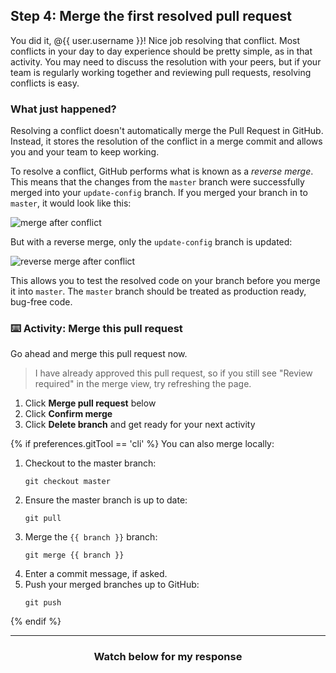 ## Step 4: Merge the first resolved pull request

You did it, @{{ user.username }}! Nice job resolving that conflict. Most conflicts in your day to day experience should be pretty simple, as in that activity. You may need to discuss the resolution with your peers, but if your team is regularly working together and reviewing pull requests, resolving conflicts is easy.

### What just happened?

Resolving a conflict doesn't automatically merge the Pull Request in GitHub. Instead, it stores the resolution of the conflict in a merge commit and allows you and your team to keep working.

To resolve a conflict, GitHub performs what is known as a *reverse merge*. This means that the changes from the `master` branch were successfully merged into your `update-config` branch. If you merged your branch in to `master`, it would look like this:

![merge after conflict](https://user-images.githubusercontent.com/13326548/36703509-c8bab1ec-1b10-11e8-80ac-5398e066a18d.png)

But with a reverse merge, only the `update-config` branch is updated:

![reverse merge after conflict](https://user-images.githubusercontent.com/13326548/36703516-d31730ac-1b10-11e8-8e4d-0fa17baead36.png)

This allows you to test the resolved code on your branch before you merge it into `master`. The `master` branch should be treated as production ready, bug-free code.

### :keyboard: Activity: Merge this pull request

Go ahead and merge this pull request now.

> I have already approved this pull request, so if you still see "Review required" in the merge view, try refreshing the page.

1. Click **Merge pull request** below
1. Click **Confirm merge**
1. Click **Delete branch** and get ready for your next activity

{% if preferences.gitTool == 'cli' %}
You can also merge locally:
1. Checkout to the master branch:
    ```shell
    git checkout master
    ```
1. Ensure the master branch is up to date:
    ```shell
    git pull
    ```
1. Merge the `{{ branch }}` branch:
    ```shell
    git merge {{ branch }}
    ```
1. Enter a commit message, if asked.
1. Push your merged branches up to GitHub:
    ```shell
    git push
    ```
{% endif %}

<hr>
<h3 align="center">Watch below for my response</h3>
